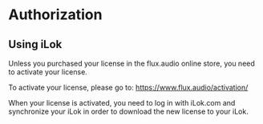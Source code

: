 # Authorization

## Using iLok

Unless you purchased your license in the flux.audio online store, you need to activate your license.

To activate your license, please go to: https://www.flux.audio/activation/

When your license is activated, you need to log in with iLok.com and synchronize your iLok in order to download the new license to your iLok.